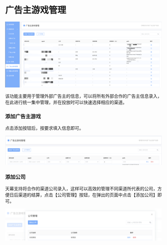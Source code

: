 # 广告主游戏管理

![](../../.gitbook/assets/image%20%2884%29.png)

该功能主要用于管理外部广告主的信息，可以将所有外部合作的广告主信息录入，在此进行统一集中管理，并在投放时可以快速选择相应的渠道。

### 添加广告主游戏

点击添加按钮后，按要求填入信息即可。

![](../../.gitbook/assets/image%20%28103%29.png)

### 添加公司

天幕支持将合作的渠道公司录入，这样可以高效的管理不同渠道所代表的公司，方便日后渠道的结算，点击【公司管理】按钮，在弹出的页面中点击【添加公司】即可。

![](../../.gitbook/assets/image%20%28106%29.png)

